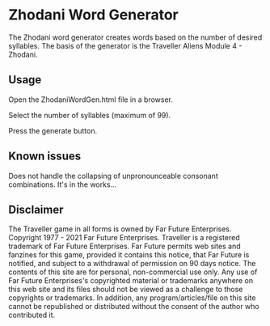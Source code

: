 # Zhodani Word Generator

The Zhodani word generator creates words based on the number of desired syllables. The basis of the generator is the Traveller Aliens Module 4 - Zhodani.

## Usage

Open the ZhodaniWordGen.html file in a browser.

Select the number of syllables (maximum of 99).

Press the generate button.

## Known issues

Does not handle the collapsing of unpronounceable consonant combinations. It's in the works...

## Disclaimer

 The Traveller game in all forms is owned by Far Future Enterprises. Copyright 1977 - 2021 Far Future Enterprises. Traveller is a registered trademark of Far Future Enterprises. Far Future permits web sites and fanzines for this game, provided it contains this notice, that Far Future is notified, and subject to a withdrawal of permission on 90 days notice. The contents of this site are for personal, non-commercial use only. Any use of Far Future Enterprises's copyrighted material or trademarks anywhere on this web site and its files should not be viewed as a challenge to those copyrights or trademarks. In addition, any program/articles/file on this site cannot be republished or distributed without the consent of the author who contributed it. 
